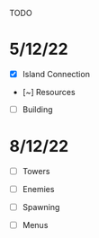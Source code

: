 TODO

5/12/22
===
* [x] Island Connection
* [~] Resources
* [ ] Building

8/12/22
===

* [ ] Towers
* [ ] Enemies
* [ ] Spawning


* [ ] Menus

